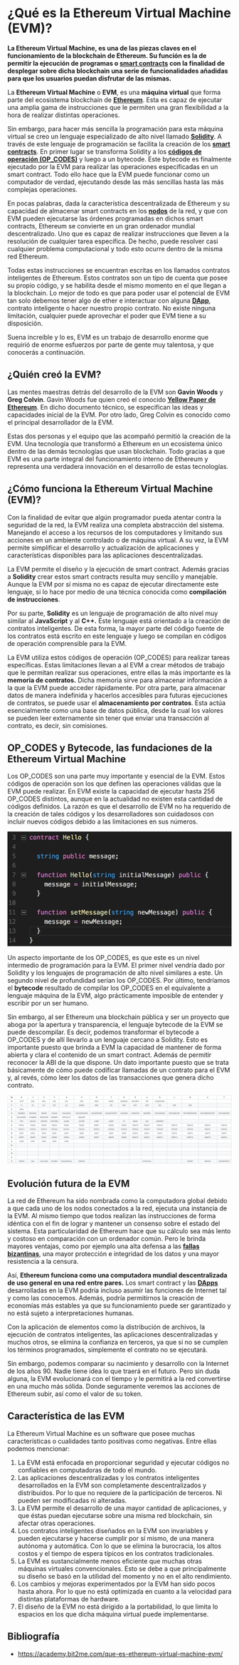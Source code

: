 # ¿Qué es la Ethereum Virtual Machine (EVM)?

**La Ethereum Virtual Machine, es una de las piezas claves en el funcionamiento de la blockchain de Ethereum. Su función es la de permitir la ejecución de programas o [smart contracts](https://academy.bit2me.com/que-son-los-smart-contracts/) con la finalidad de desplegar sobre dicha blockchain una serie de funcionalidades añadidas para que los usuarios puedan disfrutar de las mismas.**

La **Ethereum Virtual Machine** o **EVM**, es una **máquina virtual** que forma parte del ecosistema blockchain de [**Ethereum**](https://academy.bit2me.com/que-es-ethereum-eth-criptomoneda/). Esta es capaz de ejecutar una amplia gama de instrucciones que le permiten una gran flexibilidad a la hora de realizar distintas operaciones.

Sin embargo, para hacer más sencilla la programación para esta máquina virtual se creo un lenguaje especializado de alto nivel llamado [**Solidity**](https://solidity-es.readthedocs.io/es/latest/). A través de este lenguaje de programación se facilita la creación de los [**smart contracts**](https://academy.bit2me.com/que-son-los-smart-contracts/). En primer lugar se transforma Solidity a los [**códigos de operación (OP_CODES)**](https://es.wikipedia.org/wiki/Código_de_operación) y luego a un bytecode. Este bytecode es finalmente ejecutado por la EVM para realizar las operaciones especificadas en un smart contract. Todo ello hace que la EVM puede funcionar como un computador de verdad, ejecutando desde las más sencillas hasta las más complejas operaciones.

En pocas palabras, dada la característica descentralizada de Ethereum y su capacidad de almacenar smart contracts en los [**nodos**](https://academy.bit2me.com/que-es-un-nodo/) de la red, y que con EVM pueden ejecutarse las órdenes programadas en dichos smart contracts, Ethereum se convierte en un gran ordenador mundial descentralizado. Uno que es capaz de realizar instrucciones que lleven a la resolución de cualquier tarea específica. De hecho, puede resolver casi cualquier problema computacional y todo esto ocurre dentro de la misma red Ethereum.

Todas estas instrucciones se encuentran escritas en los llamados contratos inteligentes de Ethereum. Estos contratos son un tipo de cuenta que posee su propio código, y se habilita desde el mismo momento en el que llegan a la blockchain. Lo mejor de todo es que para poder usar el potencial de EVM tan solo debemos tener algo de ether e interactuar con alguna [**DApp**](https://academy.bit2me.com/que-son-las-dapps/), contrato inteligente o hacer nuestro propio contrato. No existe ninguna limitación, cualquier puede aprovechar el poder que EVM tiene a su disposición.

Suena increíble y lo es, EVM es un trabajo de desarrollo enorme que requirió de enorme esfuerzos por parte de gente muy talentosa, y que conocerás a continuación.

## ¿Quién creó la EVM?

Las mentes maestras detrás del desarrollo de la EVM son **Gavin Woods** y **Greg Colvin**. Gavin Woods fue quien creó el conocido [**Yellow Paper de Ethereum**](https://ethereum.github.io/yellowpaper/paper.pdf). En dicho documento técnico, se especifican las ideas y capacidades inicial de la EVM. Por otro lado, Greg Colvin es conocido como el principal desarrollador de la EVM.

Estas dos personas y el equipo que las acompañó permitió la creación de la EVM. Una tecnología que transformó a Ethereum en un ecosistema único dentro de las demás tecnologías que usan blockchain. Todo gracias a que EVM es una parte integral del funcionamiento interno de Ethereum y representa una verdadera innovación en el desarrollo de estas tecnologías.

## ¿Cómo funciona la Ethereum Virtual Machine (EVM)?

Con la finalidad de evitar que algún programador pueda atentar contra la seguridad de la red, la EVM realiza una completa abstracción del sistema. Manejando el acceso a los recursos de los computadores y limitando sus acciones en un ambiente controlado o de máquina virtual. A su vez, la EVM permite simplificar el desarrollo y actualización de aplicaciones y características disponibles para las aplicaciones descentralizadas.

La EVM permite el diseño y la ejecución de smart contract. Además gracias a **Solidity** crear estos smart contracts resulta muy sencillo y manejable. Aunque la EVM por sí misma no es capaz de ejecutar directamente este lenguaje, si lo hace por medio de una técnica conocida como **compilación de instrucciones**.

Por su parte, **Solidity** es un lenguaje de programación de alto nivel muy similar al **JavaScript** y al **C++.** Este lenguaje está orientado a la creación de contratos inteligentes. De esta forma, la mayor parte del código fuente de los contratos está escrito en este lenguaje y luego se compilan en códigos de operación comprensible para la EVM.

La EVM utiliza estos códigos de operación (OP_CODES) para realizar tareas específicas. Estas limitaciones llevan a al EVM a crear métodos de trabajo que le permitan realizar sus operaciones, entre ellas la más importante es la **memoria de contratos.** Dicha memoria sirve para almacenar información a la que la EVM puede acceder rápidamente. Por otra parte, para almacenar datos de manera indefinida y hacerlos accesibles para futuras ejecuciones de contratos, se puede usar el **almacenamiento por contratos**. Esta actúa esencialmente como una base de datos pública, desde la cual los valores se pueden leer externamente sin tener que enviar una transacción al contrato, es decir, sin comisiones.

## OP_CODES y Bytecode, las fundaciones de la Ethereum Virtual Machine

Los OP_CODES son una parte muy importante y esencial de la EVM. Estos códigos de operación son los que definen las operaciones válidas que la EVM puede realizar. En EVM existe la capacidad de ejecutar hasta 256 OP_CODES distintos, aunque en la actualidad no existen esta cantidad de códigos definidos. La razón es que el desarrollo de EVM no ha requerido de la creación de tales códigos y los desarrolladores son cuidadosos con incluir nuevos códigos debido a las limitaciones en sus números.

![ejemplo-de-solidity](./images/ejemplo-de-solidity.webp)

Un aspecto importante de los OP_CODES, es que este es un nivel intermedio de programación para la EVM. El primer nivel vendría dado por Solidity y los lenguajes de programación de alto nivel similares a este. Un segundo nivel de profundidad serían los OP_CODES. Por último, tendríamos el **bytecode** resultado de compilar los OP_CODES en el equivalente a lenguaje máquina de la EVM, algo prácticamente imposible de entender y escribir por un ser humano.

Sin embargo, al ser Ethereum una blockchain pública y ser un proyecto que aboga por la apertura y transparencia, el lenguaje bytecode de la EVM se puede descompilar. Es decir, podemos transformar el bytecode a OP_CODES y de allí llevarlo a un lenguaje cercano a Solidity. Esto es importante puesto que brinda a EVM la capacidad de mantener de forma abierta y clara el contenido de un smart contract. Además de permitir reconocer la ABI de la que dispone. Un dato importante puesto que se trata básicamente de cómo puede codificar llamadas de un contrato para el EVM y, al revés, cómo leer los datos de las transacciones que genera dicho contrato.

![op-codes-evm](./images/op-codes-evm.webp)

## Evolución futura de la EVM

La red de Ethereum ha sido nombrada como la computadora global debido a que cada uno de los nodos conectados a la red, ejecuta una instancia de la EVM. Al mismo tiempo que todos realizan las instrucciones de forma idéntica con el fin de lograr y mantener un consenso sobre el estado del sistema. Esta particularidad de Ethereum hace que su cálculo sea más lento y costoso en comparación con un ordenador común. Pero le brinda mayores ventajas, como por ejemplo una alta defensa a las [**fallas bizantinas**](https://academy.bit2me.com/que-es-falla-bizantina/), una mayor protección e integridad de los datos y una mayor resistencia a la censura.

Así, **Ethereum funciona como una computadora mundial descentralizada de uso general en una red entre pares.** Los smart contract y las [**DApps**](https://academy.bit2me.com/que-son-las-dapps/) desarrolladas en la EVM podría incluso asumir las funciones de Internet tal y como las conocemos. Además, podría permitirnos la creación de economías más estables ya que su funcionamiento puede ser garantizado y no está sujeto a interpretaciones humanas.

Con la aplicación de elementos como la distribución de archivos, la ejecución de contratos inteligentes, las aplicaciones descentralizadas y muchos otros, se elimina la confianza en terceros, ya que si no se cumplen los términos programados, simplemente el contrato no se ejecutará.

Sin embargo, podemos comparar su nacimiento y desarrollo con la Internet de los años 90. Nadie tiene idea lo que traerá en el futuro. Pero sin duda alguna, la EVM evolucionará con el tiempo y le permitirá a la red convertirse en una mucho más sólida. Donde seguramente veremos las acciones de Ethereum subir, así como el valor de su token.

## Característica de las EVM

La Ethereum Virtual Machine es un software que posee muchas características o cualidades tanto positivas como negativas. Entre ellas podemos mencionar:

1. La EVM está enfocada en proporcionar seguridad y ejecutar códigos no confiables en computadoras de todo el mundo.
2. Las aplicaciones descentralizadas y los contratos inteligentes desarrollados en la EVM son completamente descentralizados y distribuidos. Por lo que no requiere de la participación de terceros. Ni pueden ser modificadas ni alteradas.
3. La EVM permite el desarrollo de una mayor cantidad de aplicaciones, y que éstas puedan ejecutarse sobre una misma red blockchain, sin afectar otras operaciones.
4. Los contratos inteligentes diseñados en la EVM son invariables y pueden ejecutarse y hacerse cumplir por sí mismo, de una manera autónoma y automática. Con lo que se elimina la burocracia, los altos costos y el tiempo de espera típicos en los contratos tradicionales.
5. La EVM es sustancialmente menos eficiente que muchas otras máquinas virtuales convencionales. Esto se debe a que principalmente su diseño se basó en la utilidad del momento y no en el alto rendimiento.
6. Los cambios y mejoras experimentados por la EVM han sido pocos hasta ahora. Por lo que no está optimizada en cuanto a la velocidad para distintas plataformas de hardware.
7. El diseño de la EVM no está dirigido a la portabilidad, lo que limita lo espacios en los que dicha máquina virtual puede implementarse.

## Bibliografía

- https://academy.bit2me.com/que-es-ethereum-virtual-machine-evm/
